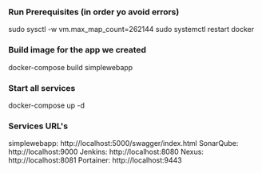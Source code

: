 ### Run Prerequisites (in order yo avoid errors)
sudo sysctl -w vm.max_map_count=262144
sudo systemctl restart docker

### Build image for the app we created
docker-compose build simplewebapp

### Start all services
docker-compose up -d

### Services URL's
simplewebapp: http://localhost:5000/swagger/index.html
SonarQube: http://localhost:9000
Jenkins: http://localhost:8080
Nexus: http://localhost:8081
Portainer: http://localhost:9443